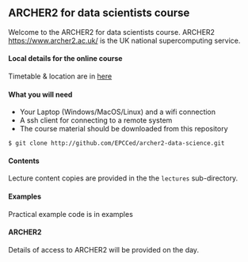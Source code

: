 
## ARCHER2 for data scientists course

Welcome to the ARCHER2 for data scientists course. ARCHER2 https://www.archer2.ac.uk/ is
the UK national supercomputing service.

#### Local details for the online course

Timetable & location are in [here](2022-online.md)


#### What you will need

- Your Laptop (Windows/MacOS/Linux) and a wifi connection
- A ssh client for connecting to a remote system
- The course material should be downloaded from this repository
```
$ git clone http://github.com/EPCCed/archer2-data-science.git
```

#### Contents

Lecture content copies are provided in the the `lectures` sub-directory.

#### Examples

Practical example code is in examples

#### ARCHER2

Details of access to ARCHER2 will be provided on the day.
